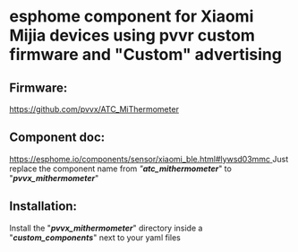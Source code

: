 # esphome component for Xiaomi Mijia devices using pvvr custom firmware and "Custom" advertising

## Firmware:
[https://github.com/pvvx/ATC_MiThermometer
]()

## Component doc: 
[https://esphome.io/components/sensor/xiaomi_ble.html#lywsd03mmc
]()
Just replace the component name from *"**atc_mithermometer***" to "***pvvx_mithermometer***"

## Installation:
Install the "***pvvx_mithermometer***" directory inside a "***custom_components***" next to your yaml files

